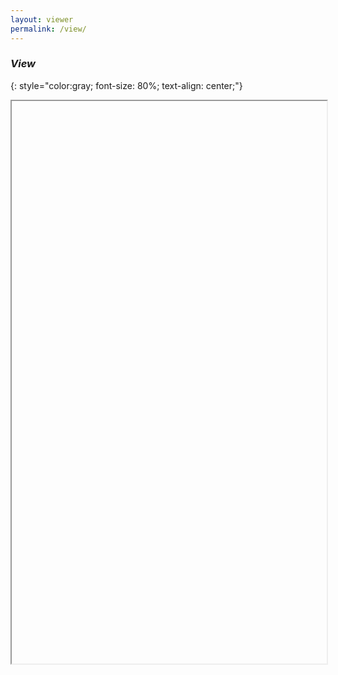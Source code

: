 ```yaml
---
layout: viewer
permalink: /view/
---
```


### *View*
{: style="color:gray; font-size: 80%; text-align: center;"}
<iframe class="bg-light" src="" width="100%" height="900" allow="autoplay" id="drive"></iframe>


<script>
    document.addEventListener('DOMContentLoaded', function() {
        function obtenerParametro(nombre) {
            nombre = nombre.replace(/[\[]/, '\\[').replace(/[\]]/, '\\]');
            var regex = new RegExp('[\\?&]' + nombre + '=([^&#]*)');
            var resultados = regex.exec(location.search);
            return resultados === null ? '' : decodeURIComponent(resultados[1].replace(/\+/g, ' '));
        }
        var dato = obtenerParametro('dato');
        var drive = document.getElementById('drive');
        if(dato[2] == '/'){
            drive.src = "https://drive.google.com/file" + dato + "/preview";
        }else{
            drive.src = "https://drive.google.com/embeddedfolderview?id="+dato+"#list";
        }
    });
</script>
